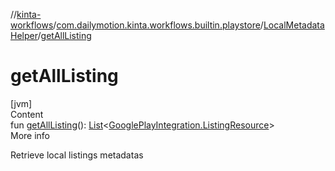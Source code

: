 //[kinta-workflows](../../../index.md)/[com.dailymotion.kinta.workflows.builtin.playstore](../index.md)/[LocalMetadataHelper](index.md)/[getAllListing](get-all-listing.md)



# getAllListing  
[jvm]  
Content  
fun [getAllListing](get-all-listing.md)(): [List](https://kotlinlang.org/api/latest/jvm/stdlib/kotlin.collections/-list/index.html)<[GooglePlayIntegration.ListingResource](../../../../kinta-lib/kinta-lib/com.dailymotion.kinta.integration.googleplay.internal/-google-play-integration/-listing-resource/index.md)>  
More info  


Retrieve local listings metadatas

  



